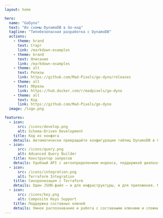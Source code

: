 ```yaml
---
layout: home

hero:
  name: "GoDyno"
  text: "Из схемы DynamoDB в Go-код"
  tagline: "Типобезопасная разработка с DynamoDB"
  actions:
    - theme: brand
      text: Старт
      link: /markdown-examples
    - theme: brand
      text: Описание 
      link: /markdown-examples
    - theme: alt
      text: Релизы
      link: https://github.com/Mad-Pixels/go-dyno/releases
    - theme: alt
      text: Образы
      link: https://hub.docker.com/r/madpixels/go-dyno
    - theme: alt
      text: Код
      link: https://github.com/Mad-Pixels/go-dyno
  image: /logo.png

features:
  - icon: 
      src: /icons/develop.png
      alt: Schema-Driven Development
    title: Код из конфига
    details: Автоматически превращайте конфигурации таблиц DynamoDB в Go-код с полной типобезопасностью
  - icon: 
      src: /icons/query.png
      alt: Advanced Query Builder
    title: Конструктор запросов
    details: Удобный API с автоопределением индекса, поддержкой диапазонов и составных ключей
  - icon: 
      src: /icons/integration.png
      alt: Terraform Integration 
    title: Синхронизация с Terraform
    details: Один JSON-файл — и для инфраструктуры, и для приложения. Максимальная согласованность
  - icon: 
      src: /icons/key.png
      alt: Composite Keys Support
    title: Поддержка составных ключей
    details: Умное распознавание и работа с составными ключами и сложными запросами
---
```

